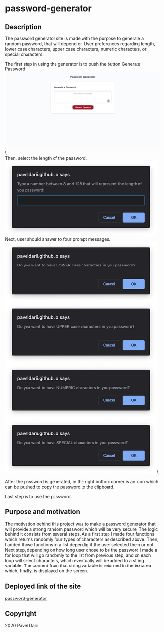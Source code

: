 # password-generator

## Description
The password generator site is made with the purpose to generate a random password, that will depend on User preferences regarding length, lower case characters, upper case characters, numeric characters, or special characters.

The first step in using the generator is to push the button Generate Password
![home page](readme-img/main-page.jpg)\\\
Then, select the length of the password.
![password length alert](readme-img/pass-length.jpg)\
Next, user should answer to four prompt messages.
![lower case](readme-img/lower.jpg)\
![upper case](readme-img/upper.jpg)\
![numeric char](readme-img/numeric.jpg)\
![special char](readme-img/special.jpg)\

After the password is generated, in the right bottom corner is an icon which can be pushed to copy the password to the clipboard.

Last step is to use the password.

## Purpose and motivation

The motivation behind this project was to make a password generator that will provide a strong random password which will be very secure. The logic behind it consists from several steps. As a first step I made four functions which returns randomly four types of characters as described above. Then, I added those functions in a list dependig if the user selected them or not. Next step, depending on how long user chose to be the password I made a for loop that will go randomly to the list from previous step, and on each loop will  select characters, which eventually will be added to a string variable. The content from that string variable is returned in the textarea which, finally, is displayed on the screen.

## Deployed link of the site
[password-generator](https://paveldarii.github.io/password-generator)

## Copyright

2020 Pavel Darii
